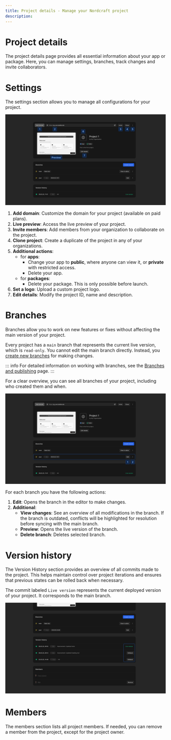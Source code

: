 ```yaml
---
title: Project details - Manage your Nordcraft project
description:
---
```


# Project details
The project details page provides all essential information about your app or package. Here, you can manage settings, branches, track changes and invite collaborators.

# Settings
The settings section allows you to manage all configurations for your project.

![Project settings|16/9](project-settings.webp)

1. **Add domain**: Customize the domain for your project (available on paid plans).
2. **Live preview**: Access the live preview of your project.
3. **Invite members**: Add members from your organization to collaborate on the project.
4. **Clone project**: Create a duplicate of the project in any of your organizations.
5. **Additional actions**:
    - for **apps**: 
        - Change your app to **public**, where anyone can view it, or **private** with restricted access.
        - Delete your app.
    - for **packages**:
        - Delete your package. This is only possible before launch.
6. **Set a logo**: Upload a custom project logo.
7. **Edit details**: Modify the project ID, name and description.

# Branches
Branches allow you to work on new features or fixes without affecting the main version of your project. 

Every project has a `main` branch that represents the current live version, which is `read-only`. You cannot edit the main branch directly. Instead, you [create new branches](/get-started/branches-and-publishing#create-a-new-branch) for making changes.

::: info
For detailed information on working with branches, see the [Branches and publishing](/get-started/branches-and-publishing) page.
:::

For a clear overview, you can see all branches of your project, including who created them and when.

![Branch actions|16/9](branch-actions.webp)

For each branch you have the following actions:
1. **Edit**: Opens the branch in the editor to make changes.
2. **Additional**:
    - **View changes**: See an overview of all modifications in the branch. If the branch is outdated, conflicts will be highlighted for resolution before syncing with the main branch.
    - **Preview**: Opens the live version of the branch.
    - **Delete branch**: Deletes selected branch.

# Version history
The Version History section provides an overview of all commits made to the project. This helps maintain control over project iterations and ensures that previous states can be rolled back when necessary.

The commit labeled `Live version` represents the current deployed version of your project. It corresponds to the main branch.

![Version history|16/9](version-history.webp)

# Members
The members section lists all project members. If needed, you can remove a member from the project, except for the project owner.




